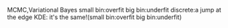 MCMC,Variational Bayes
small bin:overfit  big bin:underfit
discrete:a jump at the edge
KDE: it's the same!(small bin:overfit  big bin:underfit)
